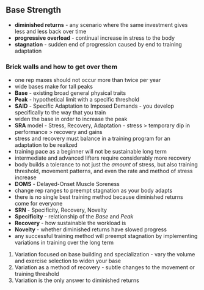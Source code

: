 ## Base Strength


- **diminished returns** - any scenario where the same investment gives less and less back over time
- **progressive overload** - continual increase in stress to the body
- **stagnation** - sudden end of progression caused by end to training adaptation

### Brick walls and how to get over them
- one rep maxes should not occur more than twice per year
- wide bases make for tall peaks
- **Base** - existing broad general physical traits
- **Peak** - hypothetical limit with a specific threshold
- **SAID** - Specific Adaptation to Imposed Demands - you develop specifically to the way that you train
- widen the base in order to increase the peak
- **SRA** model - Stress, Recovery, Adaptation - stress > temporary dip in performance > recovery and gains
- stress and recovery must balance in a training program for an adaptation to be realized
- training pace as a beginner will not be sustainable long term
- intermediate and advanced lifters require considerably more recovery
- body builds a tolerance to not just the *amount* of stress, but also training threshold, movement patterns, and even the rate and method of stress increase
- **DOMS** - Delayed-Onset Muscle Soreness
- change rep ranges to preempt stagnation as your body adapts
- there is no single best training method because diminished returns come for everyone
- **SRN** - Specificity, Recovery, Novelty
- **Specificity** - relationship of the *Base* and *Peak*
- **Recovery** - how sustainable the workload is
- **Novelty** - whether diminished returns have slowed progress
- any successful training method will preempt stagnation by implementing variations in training over the long term

1. Variation focused on base building and specialization - vary the volume and exercise selection to widen your base
2. Variation as a method of recovery - subtle changes to the movement or training threshold
3. Variation is the only answer to diminished returns